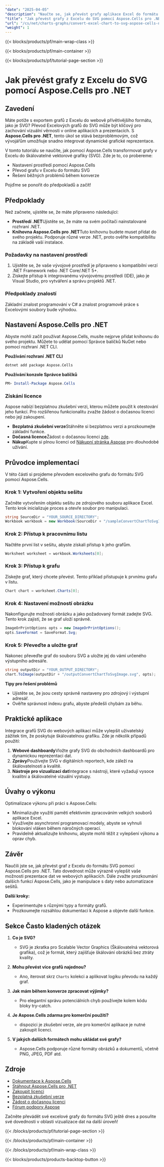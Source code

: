 ```yaml
---
"date": "2025-04-05"
"description": "Naučte se, jak převést grafy aplikace Excel do formátu SVG pomocí Aspose.Cells pro .NET v tomto podrobném návodu. Vylepšete webové aplikace vložením vysoce kvalitní, škálovatelné vektorové grafiky."
"title": "Jak převést grafy z Excelu do SVG pomocí Aspose.Cells pro .NET (podrobný návod)"
"url": "/cs/net/charts-graphs/convert-excel-chart-to-svg-aspose-cells-net/"
"weight": 1
---
```


{{< blocks/products/pf/main-wrap-class >}}

{{< blocks/products/pf/main-container >}}

{{< blocks/products/pf/tutorial-page-section >}}


# Jak převést grafy z Excelu do SVG pomocí Aspose.Cells pro .NET

## Zavedení

Máte potíže s exportem grafů z Excelu do webově přívětivějšího formátu, jako je SVG? Převod Excelových grafů do SVG může být klíčový pro zachování vizuální věrnosti v online aplikacích a prezentacích. S **Aspose.Cells pro .NET**, tento úkol se stává bezproblémovým, což vývojářům umožňuje snadno integrovat dynamické grafické reprezentace.

V tomto tutoriálu se naučíte, jak pomocí Aspose.Cells transformovat grafy v Excelu do škálovatelné vektorové grafiky (SVG). Zde je to, co probereme:
- Nastavení prostředí pomocí Aspose.Cells
- Převod grafu v Excelu do formátu SVG
- Řešení běžných problémů během konverze

Pojďme se ponořit do předpokladů a začít!

## Předpoklady

Než začnete, ujistěte se, že máte připraveno následující:
- **Prostředí .NET**Ujistěte se, že máte na svém počítači nainstalované rozhraní .NET.
- **Knihovna Aspose.Cells pro .NET**Tuto knihovnu budete muset přidat do svého projektu. Podporuje různé verze .NET, proto ověřte kompatibilitu na základě vaší instalace.

### Požadavky na nastavení prostředí

1. Ujistěte se, že vaše vývojové prostředí je připraveno s kompatibilní verzí .NET Framework nebo .NET Core/.NET 5+.
2. Získejte přístup k integrovanému vývojovému prostředí (IDE), jako je Visual Studio, pro vytváření a správu projektů .NET.

### Předpoklady znalostí

Základní znalost programování v C# a znalost programově práce s Excelovými soubory bude výhodou.

## Nastavení Aspose.Cells pro .NET

Abyste mohli začít používat Aspose.Cells, musíte nejprve přidat knihovnu do svého projektu. Můžete to udělat pomocí Správce balíčků NuGet nebo pomocí rozhraní .NET CLI.

**Používání rozhraní .NET CLI**

```bash
dotnet add package Aspose.Cells
```

**Používání konzole Správce balíčků**

```powershell
PM> Install-Package Aspose.Cells
```

### Získání licence

Aspose nabízí bezplatnou zkušební verzi, kterou můžete použít k otestování jeho funkcí. Pro rozšířenou funkcionalitu zvažte žádost o dočasnou licenci nebo její zakoupení.

- **Bezplatná zkušební verze**Stáhněte si bezplatnou verzi a prozkoumejte základní funkce.
- **Dočasná licence**Žádost o dočasnou licenci [zde](https://purchase.aspose.com/temporary-license/).
- **Nákup**Kupte si plnou licenci od [Nákupní stránka Aspose](https://purchase.aspose.com/buy) pro dlouhodobé užívání.

## Průvodce implementací

V této části si projdeme převodem excelového grafu do formátu SVG pomocí Aspose.Cells.

### Krok 1: Vytvoření objektu sešitu

Začněte vytvořením objektu sešitu ze zdrojového souboru aplikace Excel. Tento krok inicializuje proces a otevře soubor pro manipulaci.

```csharp
string SourceDir = "YOUR_SOURCE_DIRECTORY";
Workbook workbook = new Workbook(SourceDir + "/sampleConvertChartToSvgImage.xlsx");
```

### Krok 2: Přístup k pracovnímu listu

Načtěte první list v sešitu, abyste získali přístup k jeho grafům.

```csharp
Worksheet worksheet = workbook.Worksheets[0];
```

### Krok 3: Přístup k grafu

Získejte graf, který chcete převést. Tento příklad přistupuje k prvnímu grafu v listu.

```csharp
Chart chart = worksheet.Charts[0];
```

### Krok 4: Nastavení možností obrázku

Nakonfigurujte možnosti obrázku a jako požadovaný formát zadejte SVG. Tento krok zajistí, že se graf uloží správně.

```csharp
ImageOrPrintOptions opts = new ImageOrPrintOptions();
opts.SaveFormat = SaveFormat.Svg;
```

### Krok 5: Převeďte a uložte graf

Nakonec převeďte graf do souboru SVG a uložte jej do vámi určeného výstupního adresáře.

```csharp
string outputDir = "YOUR_OUTPUT_DIRECTORY";
chart.ToImage(outputDir + "/outputConvertChartToSvgImage.svg", opts);
```

**Tipy pro řešení problémů**

- Ujistěte se, že jsou cesty správně nastaveny pro zdrojový i výstupní adresář.
- Ověřte správnost indexu grafu, abyste předešli chybám za běhu.

## Praktické aplikace

Integrace grafů SVG do webových aplikací může vylepšit uživatelský zážitek tím, že poskytuje škálovatelnou grafiku. Zde je několik případů použití:

1. **Webové dashboardy**Vložte grafy SVG do obchodních dashboardů pro dynamickou reprezentaci dat.
2. **Zprávy**Používejte SVG v digitálních reportech, kde záleží na škálovatelnosti a kvalitě.
3. **Nástroje pro vizualizaci dat**Integrace s nástroji, které vyžadují vysoce kvalitní a škálovatelné vizuální výstupy.

## Úvahy o výkonu

Optimalizace výkonu při práci s Aspose.Cells:
- Minimalizujte využití paměti efektivním zpracováním velkých souborů aplikace Excel.
- Využívejte asynchronní programovací modely, abyste se vyhnuli blokování vláken během náročných operací.
- Pravidelně aktualizujte knihovnu, abyste mohli těžit z vylepšení výkonu a oprav chyb.

## Závěr

Naučili jste se, jak převést graf z Excelu do formátu SVG pomocí Aspose.Cells pro .NET. Tato dovednost může výrazně vylepšit vaše možnosti prezentace dat ve webových aplikacích. Dále zvažte prozkoumání dalších funkcí Aspose.Cells, jako je manipulace s daty nebo automatizace sešitů.

**Další kroky:**
- Experimentujte s různými typy a formáty grafů.
- Prozkoumejte rozsáhlou dokumentaci k Aspose a objevte další funkce.

## Sekce Často kladených otázek

1. **Co je SVG?**
   - SVG je zkratka pro Scalable Vector Graphics (Škálovatelná vektorová grafika), což je formát, který zajišťuje škálování obrázků bez ztráty kvality.

2. **Mohu převést více grafů najednou?**
   - Ano, iterovat skrz `Charts` kolekci a aplikovat logiku převodu na každý graf.

3. **Jak mám během konverze zpracovat výjimky?**
   - Pro elegantní správu potenciálních chyb používejte kolem kódu bloky try-catch.

4. **Je Aspose.Cells zdarma pro komerční použití?**
   - dispozici je zkušební verze, ale pro komerční aplikace je nutné zakoupit licenci.

5. **V jakých dalších formátech mohu ukládat své grafy?**
   - Aspose.Cells podporuje různé formáty obrázků a dokumentů, včetně PNG, JPEG, PDF atd.

## Zdroje

- [Dokumentace k Aspose.Cells](https://reference.aspose.com/cells/net/)
- [Stáhnout Aspose.Cells pro .NET](https://releases.aspose.com/cells/net/)
- [Zakoupit licenci](https://purchase.aspose.com/buy)
- [Bezplatná zkušební verze](https://releases.aspose.com/cells/net/)
- [Žádost o dočasnou licenci](https://purchase.aspose.com/temporary-license/)
- [Fórum podpory Aspose](https://forum.aspose.com/c/cells/9)

Začněte převádět své excelové grafy do formátu SVG ještě dnes a posuňte své dovednosti v oblasti vizualizace dat na další úroveň!


{{< /blocks/products/pf/tutorial-page-section >}}

{{< /blocks/products/pf/main-container >}}

{{< /blocks/products/pf/main-wrap-class >}}

{{< blocks/products/products-backtop-button >}}